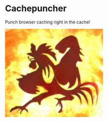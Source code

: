 Cachepuncher
============

Punch browser caching right in the cache!

![Cockpuncher (the Onion Movie)](./cockpuncher.jpg)


